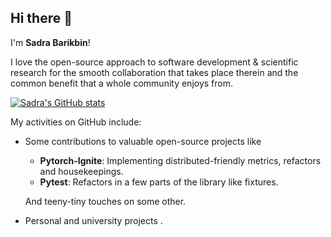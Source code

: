 ## Hi there 👋
I'm **Sadra Barikbin**!

I love the open-source approach to software development & scientific research for the smooth collaboration that takes place therein and the common benefit that a whole community enjoys from.

[![Sadra's GitHub stats](https://github-readme-stats.vercel.app/api?username=sadra-barikbin&theme=buefy)](https://github.com/anuraghazra/github-readme-stats)

My activities on GitHub include:

- Some contributions to valuable open-source projects like
  - **Pytorch-Ignite**: Implementing distributed-friendly metrics, refactors and housekeepings.
  - **Pytest**: Refactors in a few parts of the library like fixtures.
  
  And teeny-tiny touches on some other.
- Personal and university projects .

<!--
**sadra-barikbin/sadra-barikbin** is a ✨ _special_ ✨ repository because its `README.md` (this file) appears on your GitHub profile.

Here are some ideas to get you started:

- 🔭 I’m currently working on ...
- 🌱 I’m currently learning ...
- 👯 I’m looking to collaborate on ...
- 🤔 I’m looking for help with ...
- 💬 Ask me about ...
- 📫 How to reach me: ...
- 😄 Pronouns: ...
- ⚡ Fun fact: ...
-->
